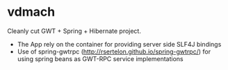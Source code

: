 # vdmach
Cleanly cut GWT + Spring + Hibernate project. 
- The App rely on the container for providing server side SLF4J bindings
- Use of spring-gwtrpc (http://rsertelon.github.io/spring-gwtrpc/) for using spring beans as GWT-RPC service implementations
